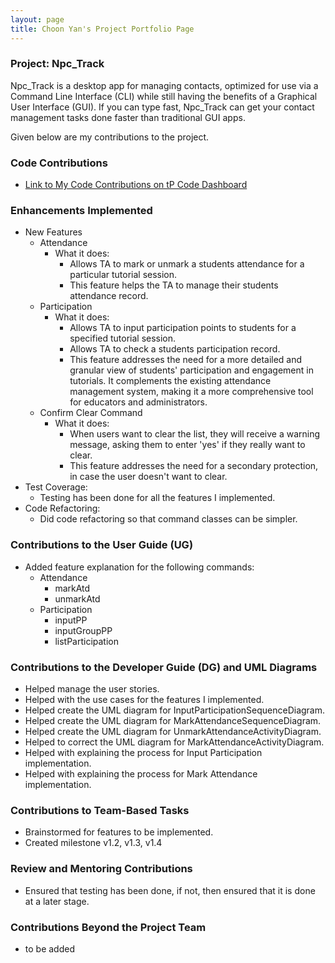 ```yaml
---
layout: page
title: Choon Yan's Project Portfolio Page
---
```


### Project: Npc_Track

Npc_Track is a desktop app for managing contacts, optimized for use via a Command Line Interface (CLI) while still
having the benefits of a Graphical User Interface (GUI). If you can type fast, Npc_Track can get your contact
management tasks done faster than traditional GUI apps.

Given below are my contributions to the project.

### Code Contributions

- [Link to My Code Contributions on tP Code Dashboard](https://nus-cs2103-ay2324s1.github.io/tp-dashboard/?search=choonyan02&sort=groupTitle&sortWithin=title&timeframe=commit&mergegroup=&groupSelect=groupByRepos&breakdown=true&checkedFileTypes=docs~functional-code~test-code&since=2023-09-22&tabOpen=true&tabType=authorship&tabAuthor=Choonyan02&tabRepo=AY2324S1-CS2103T-T12-1%2Ftp%5Bmaster%5D&authorshipIsMergeGroup=false&authorshipFileTypes=docs&authorshipIsBinaryFileTypeChecked=false&authorshipIsIgnoredFilesChecked=false)

### Enhancements Implemented

- New Features
  - Attendance
    - What it does:
      - Allows TA to mark or unmark a students attendance for a particular tutorial session.
      - This feature helps the TA to manage their students attendance record.
  - Participation
    - What it does:
      - Allows TA to input participation points to students for a specified tutorial session.
      - Allows TA to check a students participation record.
      - This feature addresses the need for a more detailed and granular view of students' participation and
        engagement in tutorials. It complements the existing attendance management system,
        making it a more comprehensive tool for educators and administrators.
  - Confirm Clear Command
    - What it does:
      - When users want to clear the list, they will receive a warning message, asking them to enter 'yes' if they
      really want to clear.
      - This feature addresses the need for a secondary protection, in case the user doesn't want to clear.
- Test Coverage:
  - Testing has been done for all the features I implemented.
- Code Refactoring:
  - Did code refactoring so that command classes can be simpler.

### Contributions to the User Guide (UG)

- Added feature explanation for the following commands:
  - Attendance
    - markAtd
    - unmarkAtd
  - Participation
    - inputPP
    - inputGroupPP
    - listParticipation

### Contributions to the Developer Guide (DG) and UML Diagrams

- Helped manage the user stories.
- Helped with the use cases for the features I implemented.
- Helped create the UML diagram for InputParticipationSequenceDiagram.
- Helped create the UML diagram for MarkAttendanceSequenceDiagram.
- Helped create the UML diagram for UnmarkAttendanceActivityDiagram.
- Helped to correct the UML diagram for MarkAttendanceActivityDiagram.
- Helped with explaining the process for Input Participation implementation.
- Helped with explaining the process for Mark Attendance implementation.

### Contributions to Team-Based Tasks

- Brainstormed for features to be implemented.
- Created milestone v1.2, v1.3, v1.4

### Review and Mentoring Contributions

- Ensured that testing has been done, if not, then ensured that it is done at a later stage.

### Contributions Beyond the Project Team

- to be added
